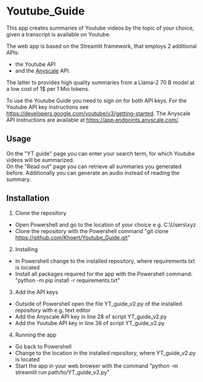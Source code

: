 # Youtube_Guide
This app creates summaries of Youtube videos by the topic of your choice, given a transcript is available on Youtube. 

The web app is based on the Streamlit framework, that employs 2 additional APIs: 
- the Youtube API
- and the [Anyscale](https://www.anyscale.com/) API. 

The latter to provides high quality summaries from a Llama-2 70 B model at a low cost of 1$ per 1 Mio tokens.  

To use the Youtube Guide you need to sign on for both API keys. 
For the Youtube API key instructions see https://developers.google.com/youtube/v3/getting-started. 
The Anyscale API instructions are available at https://app.endpoints.anyscale.com/. 

## Usage
On the "YT guide" page you can enter your search term, for which Youtube videos will be summarized.  
On the "Read out" page you can retrieve all summaries you generated before. Additionally you can generate an audio instead of reading the summary. 


## Installation
1. Clone the repository   

+ Open Powershell and go to the location of your choice e.g. C:\Users\xyz
+ Clone the repository with the Powershell command "git clone https://github.com/Khoert/Youtube_Guide.git"

2. Installing   
+ In Powershell change to the installed repository, where requirements.txt is located
+ Install all packages required for the app with the Powershell command: "python -m pip install -r requirements.txt"

3. Add the API keys
+ Outside of Powershell open the file YT_guide_v2.py of the installed repository with e.g. text editor
+ Add the Anyscale API key in line 28 of  script YT_guide_v2.py
+ Add the Youtube API key in line 38 of  script YT_guide_v2.py       

4. Running the app
+ Go back to Powershell
+ Change to the location in the installed repository, where YT_guide_v2.py is located
+ Start the app in your web browser with the command "python -m streamlit run path/to/YT_guide_v2.py"

